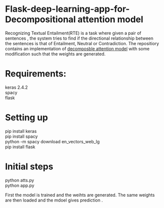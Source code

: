 # Flask-deep-learning-app-for-Decompositional attention model

Recognizing Textual Entailment(RTE) is a task where given a pair of sentences , the system tries to find if the directional relationship between the sentences is that of Entailment, Neutral or Contradiction. The repositiory contains an implementation of  [decomposble attention model](https://github.com/free-variation/spaCy/tree/master/examples/notebooks) with some modification such that the weights are generated.

# Requirements:
keras 2.4.2 <br/>
spacy <br/>
flask

# Setting up
pip install keras <br/>
pip install spacy <br/>
python -m spacy download en_vectors_web_lg <br/>
pip install flask


# Initial steps
python atts.py <br/>
python app.py

First the model is trained and the weihts are generated. The same weights are then loaded and the mdoel gives prediction .
